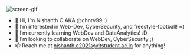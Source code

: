 ![screen-gif](https://tenor.com/view/messi-ronaldo-champions-football-sports-gif-17391548)
- 👋 Hi, I’m Nishanth C AKA @chnrv99 :) 
- 👀 I’m interested in Web-Dev, CyberSecurity, and freestyle-football! =)
- 🌱 I’m currently learning WebDev and DataAnalytics! :D
- 💞️ I’m looking to collaborate on WebDev, CyberSecurity ;)
- 📫 Reach me at nishanth.c2021@vitstudent.ac.in for anything!

<!---
chnrv99/chnrv99 is a ✨ special ✨ repository because its `README.md` (this file) appears on your GitHub profile.
You can click the Preview link to take a look at your changes.
--->
